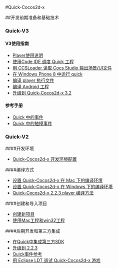 #Quick-Cocos2d-x

##开发前期准备和基础技术

### Quick-V3

#### V3使用指南
- [Player使用说明](../../../manual/framework/quick/V3/how-to/player-user-manual/zh.md)
- [使用Code IDE 调度 Quick 工程](../../../manual/framework/quick/V3/how-to/use-codeide/zh.md)
- [用 CCSLoader 读取 Cocs Studio 输出场景/UI文件](../../../manual/framework/quick/V3/how-to/use-ccsloader/zh.md)
- [在 Windows Phone 8 中运行 quick](../../../manual/framework/quick/V3/how-to/run-on-wp8/zh.md)
- [编译 player 执行文件](../../../manual/framework/quick/V3/how-to/compile-player/zh.md)
- [编译 Android 工程](../../../manual/framework/quick/V3/how-to/compile-android/zh.md)
- [升级到 Quick-Cocos2d-x 3.2](../../../manual/framework/quick/V3/how-to/upgrade/zh.md)

#### 参考手册
- [Quick 中的事件](../../../manual/framework/quick/V3/events/zh.md)
- [Quick 中的触摸事件](../../../manual/framework/quick/V3/touch-events/zh.md)


### Quick-V2

####开发环境

- [Quick-Cocos2d-x 开发环境配置](../../../tutorial/framework/quick/chap1/zh.md)

####编译方式

- [设置 Quick-Cocos2d-x 在 Mac 下的编译环境](../../../manual/framework/quick/V2/how-to/setup_development_environment_on_mac/zh.md)
- [设置 Quick-Cocos2d-x 在 Windows 下的编译环境](../../../manual/framework/quick/V2/how-to/setup_development_environment_on_windows/zh.md)
- [Quick-Cocos2d-x 2.2.3 player 编译方法](../../../manual/framework/quick/V2/how-to/compile_qt_player/zh.md)

####创建和导入项目

- [创建新项目](../../../manual/framework/quick/V2/how-to/get_started_create_new_project/zh.md)
- [使用Mac工程和win32工程](../../../manual/framework/quick/V2/how-to/use-project-mac-and-win/zh.md)

####后期开发和第三方集成
- [在Quick中集成第三方SDK](../../../manual/framework/quick/V2/how-to/integration_third_party_sdk/zh.md)
- [升级到 2.2.3](../../../manual/framework/quick/V2/how-to/upgrade-to-2_2_3/zh.md)
- [Quick事件参考](../../../manual/framework/quick/V2/reference/events-in-quick/zh.md)
- [用 Eclipse LDT 调试 Quick-Cocos2d-x 游戏](../../../manual/framework/quick/V2/how-to/debug_with_eclipse_ldt/zh.md)

